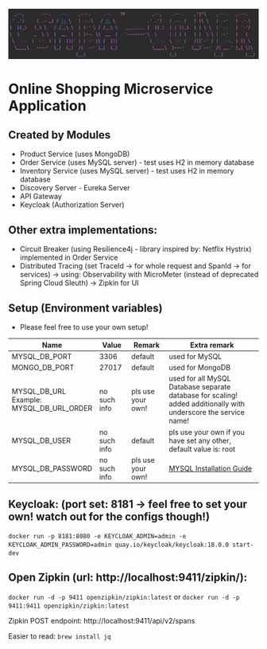 ![img.png](img/img.png)

# Online Shopping Microservice Application

## Created by Modules

- Product Service (uses MongoDB)
- Order Service (uses MySQL server) - test uses H2 in memory database
- Inventory Service (uses MySQL server) - test uses H2 in memory database
- Discovery Server - Eureka Server
- API Gateway
- Keycloak (Authorization Server)

## Other extra implementations:

- Circuit Breaker (using Resilience4j - library inspired by: Netflix Hystrix) implemented in Order Service
- Distributed Tracing (set TraceId -> for whole request and SpanId -> for services) -> using: Observability with MicroMeter (instead of deprecated Spring Cloud Sleuth) -> Zipkin for UI

## Setup (Environment variables)

- Please feel free to use your own setup!

| Name                                             | Value        | Remark            | Extra remark                                                                                                    |
|--------------------------------------------------|--------------|-------------------|-----------------------------------------------------------------------------------------------------------------|
| MYSQL_DB_PORT                                    | 3306         | default           | used for MySQL                                                                                                  |
| MONGO_DB_PORT                                    | 27017        | default           | used for MongoDB                                                                                                |
| MYSQL_DB_URL<br/>Example:<br/>MYSQL_DB_URL_ORDER | no such info | pls use your own!       | used for all MySQL Database separate database for scaling! added additionally with underscore the service name! |
| MYSQL_DB_USER                                    | no such info         | default           | pls use your own if you have set any other, default value is: root                                              |
| MYSQL_DB_PASSWORD                                | no such info | pls use your own! | [MYSQL Installation Guide](https://dev.mysql.com/doc/mysql-installation-excerpt/5.7/en/)                        |


## Keycloak: (port set: 8181 -> feel free to set your own! watch out for the configs though!)

```docker run -p 8181:8080 -e KEYCLOAK_ADMIN=admin -e KEYCLOAK_ADMIN_PASSWORD=admin quay.io/keycloak/keycloak:18.0.0 start-dev```

## Open Zipkin (url: http://localhost:9411/zipkin/): 

```docker run -d -p 9411 openzipkin/zipkin:latest``` or ```docker run -d -p 9411:9411 openzipkin/zipkin:latest```

Zipkin POST endpoint: http://localhost:9411/api/v2/spans

Easier to read: ```brew install jq```
